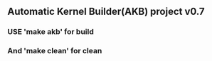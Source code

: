 ## Automatic Kernel Builder(AKB) project v0.7
### USE 'make akb' for build
### And 'make clean' for clean

